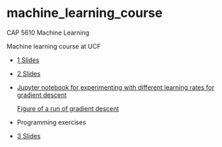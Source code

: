 # machine_learning_course

CAP 5610 Machine Learning

Machine learning course at UCF

- [1 Slides](https://github.com/schneider128k/machine_learning_course/blob/master/1_slides.pdf)
- [2 Slides](https://github.com/schneider128k/machine_learning_course/blob/master/2_slides.pdf)
- [Jupyter notebook for experimenting with different learning rates for gradient descent](https://github.com/schneider128k/machine_learning_course/blob/master/optimizing_learning_rate.ipynb)

   [Figure of a run of gradient descent](https://github.com/schneider128k/machine_learning_course/blob/master/optimizing_learning_rate_example_run.png)
- Programming exercises 
- [3 Slides](https://github.com/schneider128k/machine_learning_course/blob/master/3_slides.pdf)
